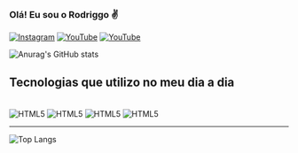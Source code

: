 ### Olá! Eu sou o Rodriggo ✌️

[![Instagram](https://img.shields.io/badge/Instagram-E4405F?style=for-the-badge&logo=instagram&logoColor=white)](https://instagram.com/rodriggo.sx)
[![YouTube](https://img.shields.io/badge/YouTube-FF0000?style=for-the-badge&logo=youtube&logoColor=white)](https://www.youtube.com/channel/UCr4yBrieDEyEi-xTl5abEMg)
[![YouTube](https://img.shields.io/badge/LinkedIn-0077B5?style=for-the-badge&logo=linkedin&logoColor=white)](https://www.linkedin.com/in/RodriggoAlves)

![Anurag's GitHub stats](https://github-readme-stats.vercel.app/api?username=RodriggoAlves&show_icons=true&theme=dracula)

## Tecnologias que utilizo no meu dia a dia 


<div style="display: inline_block"><br/>
    <img align="center" alt="HTML5" src="https://img.shields.io/badge/HTML5-E34F26?style=for-the-badge&logo=html5&logoColor=white"/>
    <img align="center" alt="HTML5" src="https://img.shields.io/badge/Python-14354C?style=for-the-badge&logo=python&logoColor=white"/>
    <img align="center" alt="HTML5" src="https://img.shields.io/badge/CSS3-1572B6?style=for-the-badge&logo=css3&logoColor=white"/>
    <img align="center" alt="HTML5" src="https://img.shields.io/badge/Markdown-000000?style=for-the-badge&logo=markdown&logoColor=white"/>
</div>

***

![Top Langs](https://github-readme-stats.vercel.app/api/top-langs/?username=RodriggoAlves&hide=javascript,html)



